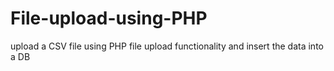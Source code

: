 # File-upload-using-PHP
upload a CSV file using PHP file upload functionality and insert the data into a DB
